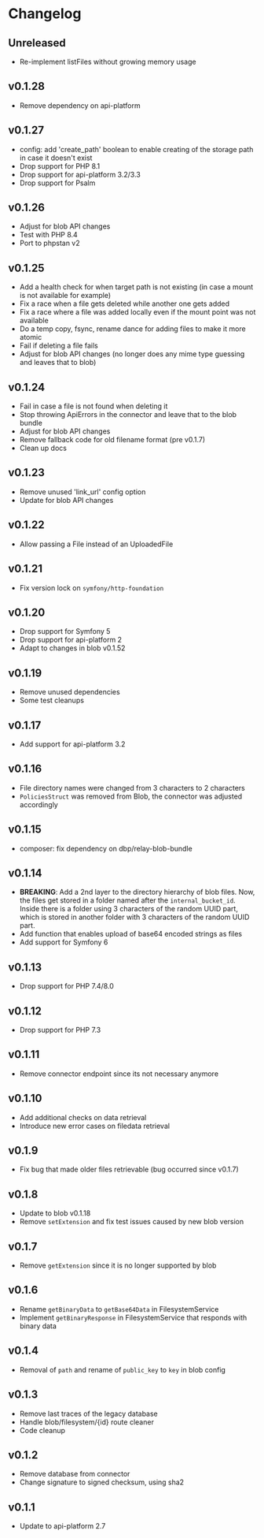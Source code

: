 # Changelog

## Unreleased

- Re-implement listFiles without growing memory usage

## v0.1.28

- Remove dependency on api-platform

## v0.1.27

- config: add 'create_path' boolean to enable creating of the storage path in case it doesn't exist
- Drop support for PHP 8.1
- Drop support for api-platform 3.2/3.3
- Drop support for Psalm

## v0.1.26

- Adjust for blob API changes
- Test with PHP 8.4
- Port to phpstan v2

## v0.1.25

- Add a health check for when target path is not existing (in case a mount is not available for example)
- Fix a race when a file gets deleted while another one gets added
- Fix a race where a file was added locally even if the mount point was not available
- Do a temp copy, fsync, rename dance for adding files to make it more atomic
- Fail if deleting a file fails
- Adjust for blob API changes (no longer does any mime type guessing and leaves that to blob)

## v0.1.24

- Fail in case a file is not found when deleting it
- Stop throwing ApiErrors in the connector and leave that to the blob bundle
- Adjust for blob API changes
- Remove fallback code for old filename format (pre v0.1.7)
- Clean up docs

## v0.1.23
- Remove unused 'link_url' config option
- Update for blob API changes

## v0.1.22
- Allow passing a File instead of an UploadedFile

## v0.1.21
- Fix version lock on `symfony/http-foundation`

## v0.1.20
- Drop support for Symfony 5
- Drop support for api-platform 2
- Adapt to changes in blob v0.1.52

## v0.1.19
- Remove unused dependencies
- Some test cleanups

## v0.1.17
- Add support for api-platform 3.2

## v0.1.16
- File directory names were changed from 3 characters to 2 characters
- `PoliciesStruct` was removed from Blob, the connector was adjusted accordingly

## v0.1.15
- composer: fix dependency on dbp/relay-blob-bundle

## v0.1.14
- **BREAKING**: Add a 2nd layer to the directory hierarchy of blob files. Now, the files get stored in a folder named after the `internal_bucket_id`. Inside there is a folder using 3 characters of the random UUID part, which is stored in another folder with 3 characters of the random UUID part.
- Add function that enables upload of base64 encoded strings as files
- Add support for Symfony 6

## v0.1.13
- Drop support for PHP 7.4/8.0

## v0.1.12
- Drop support for PHP 7.3

## v0.1.11
- Remove connector endpoint since its not necessary anymore

## v0.1.10
- Add additional checks on data retrieval
- Introduce new error cases on filedata retrieval

## v0.1.9
- Fix bug that made older files retrievable (bug occurred since v0.1.7)

## v0.1.8
- Update to blob v0.1.18
- Remove `setExtension` and fix test issues caused by new blob version

## v0.1.7
- Remove `getExtension` since it is no longer supported by blob

## v0.1.6
- Rename `getBinaryData` to `getBase64Data` in FilesystemService
- Implement `getBinaryResponse` in FilesystemService that responds with binary data

## v0.1.4
- Removal of `path` and rename of `public_key` to `key` in blob config

## v0.1.3
- Remove last traces of the legacy database
- Handle blob/filesystem/{id} route cleaner
- Code cleanup

## v0.1.2
- Remove database from connector
- Change signature to signed checksum, using sha2

## v0.1.1

- Update to api-platform 2.7